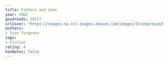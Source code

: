 ```yaml
---
title: Fathers and Sons
year: 1862
goodreads: 19117
urlCover: "https://images-na.ssl-images-amazon.com/images/S/compressed.photo.goodreads.com/books/1390793535i/19117.jpg"
authors:
- Ivan Turgenev
tags:
- Fiction
rating: 4
hasNotes: false
---
```

